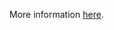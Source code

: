 More information [here](https://docs.prismacloud.io/en/enterprise-edition/policy-reference/docker-policies/docker-policy-index/ensure-docker-apk-trusted.html).
